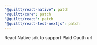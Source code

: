 ```yaml
---
"@quiltt/react-native": patch
"@quiltt/core": patch
"@quiltt/react": patch
"@quiltt/react-test-nextjs": patch
---
```


React Native sdk to support Plaid Oauth url
